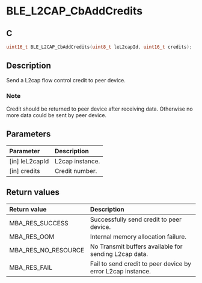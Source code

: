 # BLE_L2CAP_CbAddCredits

## C

```c
uint16_t BLE_L2CAP_CbAddCredits(uint8_t leL2capId, uint16_t credits);
```

## Description

Send a L2cap flow control credit to peer device.

### Note

Credit should be returned to peer device after receiving data. Otherwise no more data could be sent by peer device.

## Parameters

|Parameter|Description|
|:---|:---|
|\[in\] leL2capId|L2cap instance.|
|\[in\] credits|Credit number.|

## Return values

|Return value|Description|
|:---|:---|
MBA_RES_SUCCESS|Successfully send credit to peer device.|
MBA_RES_OOM|Internal memory allocation failure.|
MBA_RES_NO_RESOURCE|No Transmit buffers available for sending L2cap data.|
MBA_RES_FAIL|Fail to send credit to peer device by error L2cap instance.|
